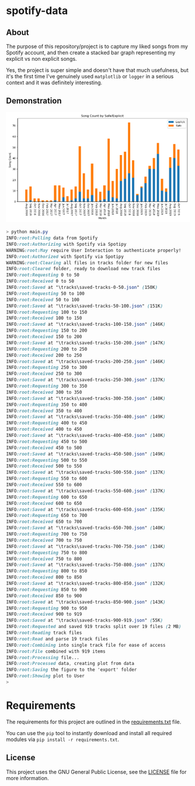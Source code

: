 # spotify-data

## About

The purpose of this repository/project is to capture my liked songs from my Spotify account, and then create a stacked bar graph representing my explicit vs non explicit songs.

Yes, the project is super simple and doesn't have that much usefulness, but it's the first time I've genuinely used `matplotlib` or `logger` in a serious context and it was definitely interesting.

## Demonstration

![Output Matplotlib Stacked Bar-graph](./graph.png)

```css
> python main.py
INFO:root:Pulling data from Spotify
INFO:root:Authorizing with Spotify via Spotipy
WARNING:root:May require User Interaction to authenticate properly!
INFO:root:Authorized with Spotify via Spotipy
WARNING:root:Clearing all files in tracks folder for new files
INFO:root:Cleared folder, ready to download new track files
INFO:root:Requesting 0 to 50
INFO:root:Received 0 to 50
INFO:root:Saved at "\tracks\saved-tracks-0-50.json" (150K)
INFO:root:Requesting 50 to 100
INFO:root:Received 50 to 100
INFO:root:Saved at "\tracks\saved-tracks-50-100.json" (151K)
INFO:root:Requesting 100 to 150
INFO:root:Received 100 to 150
INFO:root:Saved at "\tracks\saved-tracks-100-150.json" (146K)
INFO:root:Requesting 150 to 200
INFO:root:Received 150 to 200
INFO:root:Saved at "\tracks\saved-tracks-150-200.json" (147K)
INFO:root:Requesting 200 to 250
INFO:root:Received 200 to 250
INFO:root:Saved at "\tracks\saved-tracks-200-250.json" (146K)
INFO:root:Requesting 250 to 300
INFO:root:Received 250 to 300
INFO:root:Saved at "\tracks\saved-tracks-250-300.json" (137K)
INFO:root:Requesting 300 to 350
INFO:root:Received 300 to 350
INFO:root:Saved at "\tracks\saved-tracks-300-350.json" (140K)
INFO:root:Requesting 350 to 400
INFO:root:Received 350 to 400
INFO:root:Saved at "\tracks\saved-tracks-350-400.json" (149K)
INFO:root:Requesting 400 to 450
INFO:root:Received 400 to 450
INFO:root:Saved at "\tracks\saved-tracks-400-450.json" (140K)
INFO:root:Requesting 450 to 500
INFO:root:Received 450 to 500
INFO:root:Saved at "\tracks\saved-tracks-450-500.json" (149K)
INFO:root:Requesting 500 to 550
INFO:root:Received 500 to 550
INFO:root:Saved at "\tracks\saved-tracks-500-550.json" (137K)
INFO:root:Requesting 550 to 600
INFO:root:Received 550 to 600
INFO:root:Saved at "\tracks\saved-tracks-550-600.json" (137K)
INFO:root:Requesting 600 to 650
INFO:root:Received 600 to 650
INFO:root:Saved at "\tracks\saved-tracks-600-650.json" (135K)
INFO:root:Requesting 650 to 700
INFO:root:Received 650 to 700
INFO:root:Saved at "\tracks\saved-tracks-650-700.json" (140K)
INFO:root:Requesting 700 to 750
INFO:root:Received 700 to 750
INFO:root:Saved at "\tracks\saved-tracks-700-750.json" (134K)
INFO:root:Requesting 750 to 800
INFO:root:Received 750 to 800
INFO:root:Saved at "\tracks\saved-tracks-750-800.json" (137K)
INFO:root:Requesting 800 to 850
INFO:root:Received 800 to 850
INFO:root:Saved at "\tracks\saved-tracks-800-850.json" (132K)
INFO:root:Requesting 850 to 900
INFO:root:Received 850 to 900
INFO:root:Saved at "\tracks\saved-tracks-850-900.json" (143K)
INFO:root:Requesting 900 to 950
INFO:root:Received 900 to 919
INFO:root:Saved at "\tracks\saved-tracks-900-919.json" (55K)
INFO:root:Requested and saved 919 tracks split over 19 files (2 MB)
INFO:root:Reading track files
INFO:root:Read and parse 19 track files
INFO:root:Combining into single track file for ease of access
INFO:root:File combined with 919 items
INFO:root:Processing file...
INFO:root:Processed data, creating plot from data
INFO:root:Saving the figure to the 'export' folder
INFO:root:Showing plot to User
>
```

# Requirements

The requirements for this project are outlined in the [requirements.txt](requirements.txt) file.

You can use the `pip` tool to instantly download and install all required modules via `pip install -r requirements.txt`.

## License

This project uses the GNU General Public License, see the [LICENSE](./LICENSE) file for more information.